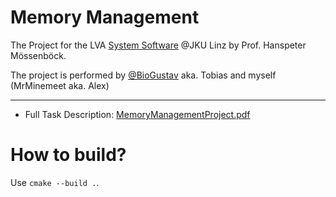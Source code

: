 # Memory Management
The Project for the LVA [System Software](https://ssw.jku.at/Teaching/Lectures/SSW/index.html) @JKU Linz by Prof. Hanspeter Mössenböck.

The project is performed by [@BioGustav](https://github.com/BioGustav) aka. Tobias and myself (MrMinemeet aka. Alex)

---
* Full Task Description: [MemoryManagementProject.pdf](https://ssw.jku.at/Teaching/Lectures/SSW/MemoryManagementProject.pdf)


# How to build?
Use `cmake --build .`.

